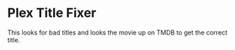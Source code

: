 # Plex Title Fixer

This looks for bad titles and looks the movie up on TMDB to get the correct title.
